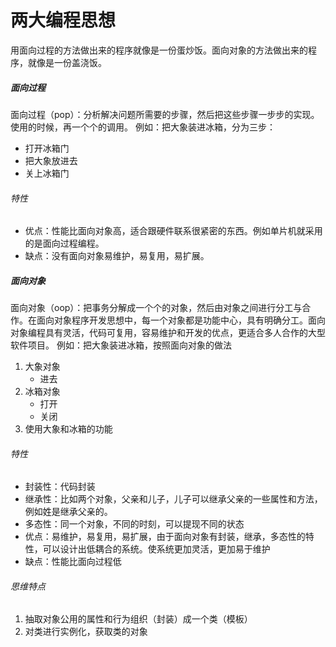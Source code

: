 # 两大编程思想

用面向过程的方法做出来的程序就像是一份蛋炒饭。面向对象的方法做出来的程序，就像是一份盖浇饭。

##### 面向过程

面向过程（pop）：分析解决问题所需要的步骤，然后把这些步骤一步步的实现。使用的时候，再一个个的调用。
例如：把大象装进冰箱，分为三步：
* 打开冰箱门
* 把大象放进去
* 关上冰箱门

###### 特性

* 优点：性能比面向对象高，适合跟硬件联系很紧密的东西。例如单片机就采用的是面向过程编程。
* 缺点：没有面向对象易维护，易复用，易扩展。

##### 面向对象

面向对象（oop）：把事务分解成一个个的对象，然后由对象之间进行分工与合作。在面向对象程序开发思想中，每一个对象都是功能中心，具有明确分工。面向对象编程具有灵活，代码可复用，容易维护和开发的优点，更适合多人合作的大型软件项目。
例如：把大象装进冰箱，按照面向对象的做法
1. 大象对象
	* 进去
2. 冰箱对象
	* 打开
	* 关闭
3. 使用大象和冰箱的功能

###### 特性

* 封装性：代码封装
* 继承性：比如两个对象，父亲和儿子，儿子可以继承父亲的一些属性和方法，例如姓是继承父亲的。
* 多态性：同一个对象，不同的时刻，可以提现不同的状态
* 优点：易维护，易复用，易扩展，由于面向对象有封装，继承，多态性的特性，可以设计出低耦合的系统。使系统更加灵活，更加易于维护
* 缺点：性能比面向过程低

###### 思维特点

1. 抽取对象公用的属性和行为组织（封装）成一个类（模板）
2. 对类进行实例化，获取类的对象
